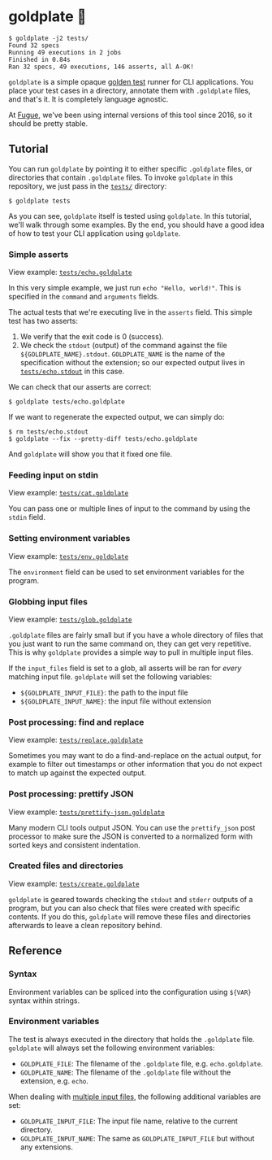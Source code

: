 # goldplate 🏅

    $ goldplate -j2 tests/
    Found 32 specs
    Running 49 executions in 2 jobs
    Finished in 0.84s
    Ran 32 specs, 49 executions, 146 asserts, all A-OK!

`goldplate` is a simple opaque [golden test] runner for CLI applications.  You
place your test cases in a directory, annotate them with `.goldplate` files, and
that's it.  It is completely language agnostic.

At [Fugue](https://fugue.co), we've been using internal versions of this tool
since 2016, so it should be pretty stable.

## Tutorial

You can run `goldplate` by pointing it to either specific `.goldplate` files,
or directories that contain `.goldplate` files.  To invoke `goldplate` in this
repository, we just pass in the [`tests/`](tests/) directory:

    $ goldplate tests

As you can see, `goldplate` itself is tested using `goldplate`.  In this
tutorial, we'll walk through some examples.  By the end, you should have a good
idea of how to test your CLI application using `goldplate`.

### Simple asserts

View example: [`tests/echo.goldplate`](tests/echo.goldplate)

In this very simple example, we just run `echo "Hello, world!"`.  This is
specified in the `command` and `arguments` fields.

The actual tests that we're executing live in the `asserts` field.  This simple
test has two asserts:

1.  We verify that the exit code is 0 (success).
2.  We check the `stdout` (output) of the command against the file
    `${GOLDPLATE_NAME}.stdout`.  `GOLDPLATE_NAME` is the name of the
    specification without the extension; so our expected output lives in
    [`tests/echo.stdout`](tests/echo.stdout) in this case.

We can check that our asserts are correct:

    $ goldplate tests/echo.goldplate

If we want to regenerate the expected output, we can simply do:

    $ rm tests/echo.stdout
    $ goldplate --fix --pretty-diff tests/echo.goldplate

And `goldplate` will show you that it fixed one file.

### Feeding input on stdin

View example: [`tests/cat.goldplate`](tests/cat.goldplate)

You can pass one or multiple lines of input to the command by using the `stdin`
field.

### Setting environment variables

View example: [`tests/env.goldplate`](tests/env.goldplate)

The `environment` field can be used to set environment variables for the
program.

### Globbing input files

View example: [`tests/glob.goldplate`](tests/glob.goldplate)

`.goldplate` files are fairly small but if you have a whole directory of files
that you just want to run the same command on, they can get very repetitive.
This is why `goldplate` provides a simple way to pull in multiple input files.

If the `input_files` field is set to a glob, all asserts will be ran for _every_
matching input file.  `goldplate` will set the following variables:

 -  `${GOLDPLATE_INPUT_FILE}`: the path to the input file
 -  `${GOLDPLATE_INPUT_NAME}`: the input file without extension

### Post processing: find and replace

View example: [`tests/replace.goldplate`](tests/replace.goldplate)

Sometimes you may want to do a find-and-replace on the actual output, for
example to filter out timestamps or other information that you do not expect to
match up against the expected output.

### Post processing: prettify JSON

View example: [`tests/prettify-json.goldplate`](tests/prettify-json.goldplate)

Many modern CLI tools output JSON.  You can use the `prettify_json` post
processor to make sure the JSON is converted to a normalized form with sorted
keys and consistent indentation.

### Created files and directories

View example: [`tests/create.goldplate`](tests/create.goldplate)

`goldplate` is geared towards checking the `stdout` and `stderr` outputs of a
program, but you can also check that files were created with specific contents.
If you do this, `goldplate` will remove these files and directories afterwards
to leave a clean repository behind.

## Reference

### Syntax

Environment variables can be spliced into the configuration using `${VAR}`
syntax within strings.

### Environment variables

The test is always executed in the directory that holds the `.goldplate` file.
`goldplate` will always set the following environment variables:

 -  `GOLDPLATE_FILE`: The filename of the `.goldplate` file, e.g.
    `echo.goldplate`.
 -  `GOLDPLATE_NAME`: The filename of the `.goldplate` file without the
    extension, e.g. `echo`.

When dealing with [multiple input files](#globbing-input-files), the following
additional variables are set:

 -  `GOLDPLATE_INPUT_FILE`: The input file name, relative to the current
    directory.
 -  `GOLDPLATE_INPUT_NAME`: The same as `GOLDPLATE_INPUT_FILE` but without
    any extensions.

[golden test]: https://ro-che.info/articles/2017-12-04-golden-tests
